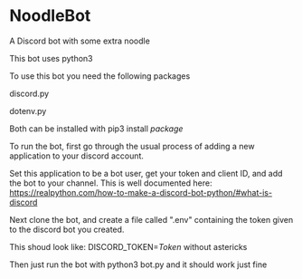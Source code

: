 # NoodleBot
A Discord bot with some extra noodle

This bot uses python3

To use this bot you need the following packages

discord.py

dotenv.py

Both can be installed with pip3 install *package*

To run the bot, first go through the usual process of adding a new application to your discord account.

Set this application to be a bot user, get your token and client ID, and add the bot to your channel. This is well documented here: https://realpython.com/how-to-make-a-discord-bot-python/#what-is-discord

Next clone the bot, and create a file called ".env" containing the token given to the discord bot you created.

This shoud look like: DISCORD_TOKEN=*Token* without astericks

Then just run the bot with python3 bot.py and it should work just fine
